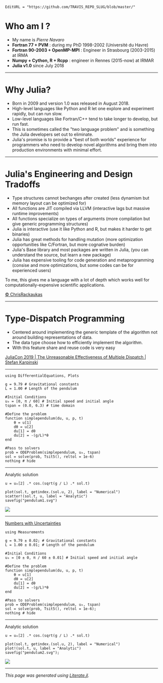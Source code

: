 ```@meta
EditURL = "https://github.com/TRAVIS_REPO_SLUG/blob/master/"
```

# Who am I ?

 - My name is *Pierre Navaro*
 - **Fortran 77 + PVM** : during my PhD 1998-2002 (Université du Havre)
 - **Fortran 90-2003 + OpenMP-MPI** : Engineer in Strasbourg (2003-2015) at IRMA
 - **Numpy + Cython, R + Rcpp** : engineer in Rennes (2015-now) at IRMAR
 - **Julia v1.0** since July 2018

---

# Why Julia?

- Born in 2009 and version 1.0 was released in August 2018.
- High-level languages like Python and R let one explore and experiment rapidly, but can run slow.
- Low-level languages like Fortran/C++ tend to take longer to develop, but run fast.
- This is sometimes called the "two language problem" and is something the Julia developers set out to eliminate.
- Julia's promise is to provide a "best of both worlds" experience for programmers who need to develop novel algorithms and bring them into production environments with minimal effort.

---

# Julia's Engineering and Design Tradoffs

- Type structures cannot bechanges after created (less dynamism but memory layout can be optimized for)
- All functions are JIT compiled via LLVM (interactive lags but massive runtime improvements)
- All functions specialize on types of arguments (more compilation but give generic programming structures)
- Julia is interactive (use it like Python and R, but makes it harder to get binaries)
- Julia has great methods for handling mutation (more optimization opportunities like C/Fortran, but more cognative burden)
- Julia's Base library and most packages are written in Julia, (you can understand the source, but learn a new package)
- Julia has expensive tooling for code generation and metaprogramming (consise and more optimizations, but some codes can be for experienced users)

To me, this gives me a language with a lot of depth which works well for computationally-expensive scientific applications.

[© ChrisRackaukas](https://www.youtube.com/watch?v=zJ3R6vOhibA&feature=em-uploademail)

---

# Type-Dispatch Programming

- Centered around implementing the generic template of the algorithm not around building representations of data.
- The data type choose how to efficiently implement the algorithm.
- With this feature share and reuse code is very easy

[JuliaCon 2019 | The Unreasonable Effectiveness of Multiple Dispatch | Stefan Karpinski](https://youtu.be/kc9HwsxE1OY)

---

```@example index
using DifferentialEquations, Plots

g = 9.79 # Gravitational constants
L = 1.00 # Length of the pendulum

#Initial Conditions
u₀ = [0, π / 60] # Initial speed and initial angle
tspan = (0.0, 6.3) # time domain

#Define the problem
function simplependulum(du, u, p, t)
    θ = u[1]
    dθ = u[2]
    du[1] = dθ
    du[2] = -(g/L)*θ
end

#Pass to solvers
prob = ODEProblem(simplependulum, u₀, tspan)
sol = solve(prob, Tsit5(), reltol = 1e-6)
nothing # hide
```

---

Analytic solution

```@example index
u = u₀[2] .* cos.(sqrt(g / L) .* sol.t)

plot(sol.t, getindex.(sol.u, 2), label = "Numerical")
scatter!(sol.t, u, label = "Analytic")
savefig("pendulum1.svg")
```

![](pendulum1.svg)

---

[Numbers with Uncertainties](http://tutorials.juliadiffeq.org/html/type_handling/02-uncertainties.html)

```@example index
using Measurements

g = 9.79 ± 0.02; # Gravitational constants
L = 1.00 ± 0.01; # Length of the pendulum

#Initial Conditions
u₀ = [0 ± 0, π / 60 ± 0.01] # Initial speed and initial angle

#Define the problem
function simplependulum(du, u, p, t)
    θ = u[1]
    dθ = u[2]
    du[1] = dθ
    du[2] = -(g/L)*θ
end

#Pass to solvers
prob = ODEProblem(simplependulum, u₀, tspan)
sol = solve(prob, Tsit5(), reltol = 1e-6);
nothing # hide
```

---

Analytic solution

```@example index
u = u₀[2] .* cos.(sqrt(g / L) .* sol.t)

plot(sol.t, getindex.(sol.u, 2), label = "Numerical")
plot!(sol.t, u, label = "Analytic")
savefig("pendulum2.svg");
```

![](pendulum2.svg)

---

*This page was generated using [Literate.jl](https://github.com/fredrikekre/Literate.jl).*

